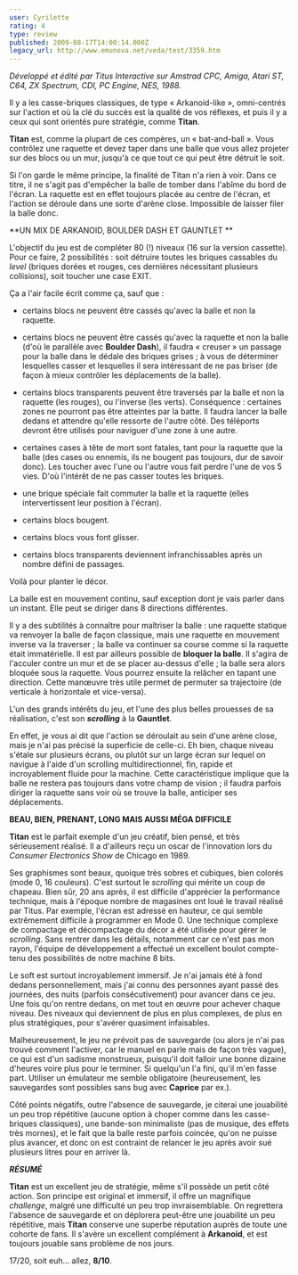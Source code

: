 ```yaml
---
user: Cyrilette
rating: 4
type: review
published: 2009-08-17T14:00:14.000Z
legacy_url: http://www.emunova.net/veda/test/3359.htm
---
```

_Développé et édité par Titus Interactive sur Amstrad CPC, Amiga, Atari ST, C64, ZX Spectrum, CDI, PC Engine, NES, 1988\._  

  

Il y a les casse-briques classiques, de type « Arkanoid-like », omni-centrés sur l'action et où la clé du succès est la qualité de vos réflexes, et puis il y a ceux qui sont orientés pure stratégie, comme **Titan**.  

  

**Titan** est, comme la plupart de ces compères, un « bat-and-ball ». Vous contrôlez une raquette et devez taper dans une balle que vous allez projeter sur des blocs ou un mur, jusqu'à ce que tout ce qui peut être détruit le soit.  

Si l'on garde le même principe, la finalité de Titan n'a rien à voir. Dans ce titre, il ne s'agit pas d'empêcher la balle de tomber dans l'abîme du bord de l'écran. La raquette est en effet toujours placée au centre de l'écran, et l'action se déroule dans une sorte d'arène close. Impossible de laisser filer la balle donc.  

  

**UN MIX DE ARKANOID, BOULDER DASH ET GAUNTLET **  

L'objectif du jeu est de compléter 80 (!) niveaux (16 sur la version cassette). Pour ce faire, 2 possibilités : soit détruire toutes les briques cassables du _level_ (briques dorées et rouges, ces dernières nécessitant plusieurs collisions), soit toucher une case EXIT.  

  

Ça a l'air facile écrit comme ça, sauf que :   

- certains blocs ne peuvent être cassés qu'avec la balle et non la raquette.  

- certains blocs ne peuvent être cassés qu'avec la raquette et non la balle (d'où le parallèle avec **Boulder Dash**), il faudra « creuser » un passage pour la balle dans le dédale des briques grises ; à vous de déterminer lesquelles casser et lesquelles il sera intéressant de ne pas briser (de façon à mieux contrôler les déplacements de la balle).  

- certains blocs transparents peuvent être traversés par la balle et non la raquette (les rouges), ou l'inverse (les verts). Conséquence : certaines zones ne pourront pas être atteintes par la batte. Il faudra lancer la balle dedans et attendre qu'elle ressorte de l'autre côté. Des téléports devront être utilisés pour naviguer d'une zone à une autre.  

- certaines cases à tête de mort sont fatales, tant pour la raquette que la balle (des cases ou ennemis, ils ne bougent pas toujours, dur de savoir donc). Les toucher avec l'une ou l'autre vous fait perdre l'une de vos 5 vies. D'où l'intérêt de ne pas casser toutes les briques.  

- une brique spéciale fait commuter la balle et la raquette (elles intervertissent leur position à l'écran).  

- certains blocs bougent.  

- certains blocs vous font glisser.  

- certains blocs transparents deviennent infranchissables après un nombre défini de passages.  

Voilà pour planter le décor.  

  

La balle est en mouvement continu, sauf exception dont je vais parler dans un instant. Elle peut se diriger dans 8 directions différentes.   

Il y a des subtilités à connaître pour maîtriser la balle : une raquette statique va renvoyer la balle de façon classique, mais une raquette en mouvement inverse va la traverser ; la balle va continuer sa course comme si la raquette était immatérielle. Il est par ailleurs possible de **bloquer la balle**. Il s'agira de l'acculer contre un mur et de se placer au-dessus d'elle ; la balle sera alors bloquée sous la raquette. Vous pourrez ensuite la relâcher en tapant une direction. Cette manœuvre très utile permet de permuter sa trajectoire (de verticale à horizontale et vice-versa).  

  

L'un des grands intérêts du jeu, et l'une des plus belles prouesses de sa réalisation, c'est son _**scrolling**_ à la **Gauntlet**.  

En effet, je vous ai dit que l'action se déroulait au sein d'une arène close, mais je n'ai pas précisé la superficie de celle-ci. Eh bien, chaque niveau s'étale sur plusieurs écrans, ou plutôt sur un large écran sur lequel on navigue à l'aide d'un scrolling multidirectionnel, fin, rapide et incroyablement fluide pour la machine. Cette caractéristique implique que la balle ne restera pas toujours dans votre champ de vision ; il faudra parfois diriger la raquette sans voir où se trouve la balle, anticiper ses déplacements.  

  

**BEAU, BIEN, PRENANT, LONG MAIS AUSSI MÉGA DIFFICILE**  

**Titan** est le parfait exemple d'un jeu créatif, bien pensé, et très sérieusement réalisé. Il a d'ailleurs reçu un oscar de l'innovation lors du _Consumer Electronics Show_ de Chicago en 1989\.  

  

Ses graphismes sont beaux, quoique très sobres et cubiques, bien colorés (mode 0, 16 couleurs). C'est surtout le _scrolling_ qui mérite un coup de chapeau. Bien sûr, 20 ans après, il est difficile d'apprécier la performance technique, mais à l'époque nombre de magasines ont loué le travail réalisé par Titus. Par exemple, l'écran est adressé en hauteur, ce qui semble extrêmement difficile à programmer en Mode 0\. Une technique complexe de compactage et décompactage du décor a été utilisée pour gérer le _scrolling_. Sans rentrer dans les détails, notamment car ce n'est pas mon rayon, l'équipe de développement a effectué un excellent boulot compte-tenu des possibilités de notre machine 8 bits.  

  

Le soft est surtout incroyablement immersif. Je n'ai jamais été à fond dedans personnellement, mais j'ai connu des personnes ayant passé des journées, des nuits (parfois consécutivement) pour avancer dans ce jeu. Une fois qu'on rentre dedans, on met tout en œuvre pour achever chaque niveau. Des niveaux qui deviennent de plus en plus complexes, de plus en plus stratégiques, pour s'avérer quasiment infaisables.  

Malheureusement, le jeu ne prévoit pas de sauvegarde (ou alors je n'ai pas trouvé comment l'activer, car le manuel en parle mais de façon très vague), ce qui est d'un sadisme monstrueux, puisqu'il doit falloir une bonne dizaine d'heures voire plus pour le terminer. Si quelqu'un l'a fini, qu'il m'en fasse part. Utiliser un émulateur me semble obligatoire (heureusement, les sauvegardes sont possibles sans bug avec **Caprice** par ex.).  

  

Côté points négatifs, outre l'absence de sauvegarde, je citerai une jouabilité un peu trop répétitive (aucune option à choper comme dans les casse-briques classiques), une bande-son minimaliste (pas de musique, des effets très mornes), et le fait que la balle reste parfois coincée, qu'on ne puisse plus avancer, et donc on est contraint de relancer le jeu après avoir sué plusieurs litres pour en arriver là.  

  

_**RÉSUMÉ**_  

**Titan** est un excellent jeu de stratégie, même s'il possède un petit côté action. Son principe est original et immersif, il offre un magnifique _challenge_, malgré une difficulté un peu trop invraisemblable. On regrettera l'absence de sauvegarde et on déplorera peut-être une jouabilité un peu répétitive, mais **Titan** conserve une superbe réputation auprès de toute une cohorte de fans. Il s'avère un excellent complément à **Arkanoid**, et est toujours jouable sans problème de nos jours.  

  

17/20, soit euh... allez, **8/10**.